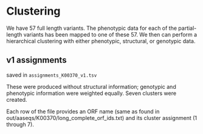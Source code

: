 # Clustering 

We have 57 full length variants. The phenotypic data for each of the partial-length variants has been mapped to one of these 57. We then can perform a hierarchical clustering with either phenotypic, structural, or genotypic data. 


## v1 assignments

saved in `assignments_K00370_v1.tsv`

These were produced without structural information; genotypic and phenotypic information were weighted equally. Seven clusters were created. 

Each row of the file provides an ORF name (same as found in out/aaseqs/K00370/long_complete_orf_ids.txt) and its cluster assignment (1 through 7).
